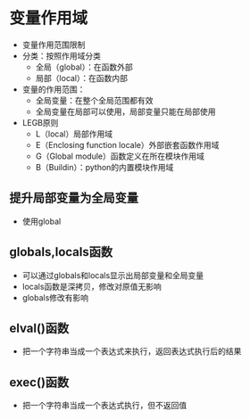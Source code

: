 # 变量作用域

* 变量作用范围限制
* 分类：按照作用域分类
  * 全局（global）：在函数外部
  * 局部（local）：在函数内部
* 变量的作用范围：
  * 全局变量：在整个全局范围都有效
  * 全局变量在局部可以使用，局部变量只能在局部使用
* LEGB原则
  * L（local）局部作用域
  * E（Enclosing function locale）外部嵌套函数作用域
  * G（Global module）函数定义在所在模块作用域
  * B（Buildin）：python的内置模块作用域

## 提升局部变量为全局变量

* 使用global

## globals,locals函数

* 可以通过globals和locals显示出局部变量和全局变量
* locals函数是深拷贝，修改对原值无影响
* globals修改有影响

## elval()函数

* 把一个字符串当成一个表达式来执行，返回表达式执行后的结果

## exec()函数

* 把一个字符串当成一个表达式执行，但不返回值
